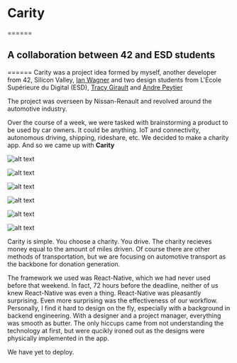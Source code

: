 # Carity
======
## A collaboration between 42 and ESD students
======
Carity was a project idea formed by myself, another developer from 42, Silicon Valley, [Ian Wagner](https://github.com/dawag415) and two design students from L'École Supérieure du Digital (ESD), [Tracy Girault](https://www.linkedin.com/in/tracy-girault-23578b94/?lipi=urn%3Ali%3Apage%3Ad_flagship3_people_connections%3BWq58guDcQpOauQnSt7fyDQ%3D%3D&licu=urn%3Ali%3Acontrol%3Ad_flagship3_people_connections-profile) and [Andre Peytier](https://www.linkedin.com/in/andrea-peytier-44497b96/)

The project was overseen by Nissan-Renault and revolved around the automotive industry.

Over the course of a week, we were tasked with brainstorming a product to be used by car owners. It could be anything. IoT and connectivity, autonomous driving, shipping, rideshare, etc. We decided to make a charity app. And so we came up with **Carity**

![alt text][image1]

![alt text][image2]

![alt text][image3]

![alt text][image4]

![alt text][image5]

![alt text][image6]

Carity is simple. You choose a charity. You drive. The charity recieves money equal to the amount of miles driven. Of course there are other methods of transportation, but we are focusing on automotive transport as the backbone for donation generation.

The framework we used was React-Native, which we had never used before that weekend. In fact, 72 hours before the deadline, neither of us knew React-Native was even a thing. React-Native was pleasantly surprising. Even more surprising was the effectiveness of our workflow. Personally, I find it hard to design on the fly, especially with a background in backend engineering. With a designer and a project manager, everything was smooth as butter. The only hiccups came from not understanding the technology at first, but were qucikly ironed out as the designs were physically implemented in the app.

We have yet to deploy.

[image1]: https://github.com/scollet1/scollet1.github.io/blob/master/images/Screen%20Shot%202017-09-26%20at%203.15.40%20PM.png "Opening Screen"

[image2]: https://github.com/scollet1/scollet1.github.io/blob/master/images/Screen%20Shot%202017-09-26%20at%201.47.12%20PM.png "Opening Screen"

[image3]: https://github.com/scollet1/scollet1.github.io/blob/master/images/Screen%20Shot%202017-09-26%20at%201.47.18%20PM.png

[image4]: https://github.com/scollet1/scollet1.github.io/blob/master/images/Screen%20Shot%202017-09-26%20at%201.47.23%20PM.png

[image5]: https://github.com/scollet1/scollet1.github.io/blob/master/images/Screen%20Shot%202017-09-26%20at%201.47.30%20PM.png

[image6]: https://github.com/scollet1/scollet1.github.io/blob/master/images/Screen%20Shot%202017-09-26%20at%201.47.40%20PM.png

